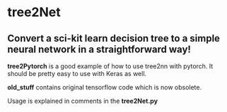 # tree2Net
Convert a sci-kit learn decision tree to a simple neural network in a straightforward way!
---

**tree2Pytorch** is a good example of how to use tree2nn with pytorch. 
It should be pretty easy to use with Keras as well. 

**old_stuff** contains original tensorflow code which is now obsolete.

Usage is explained in comments in the **tree2Net.py**
